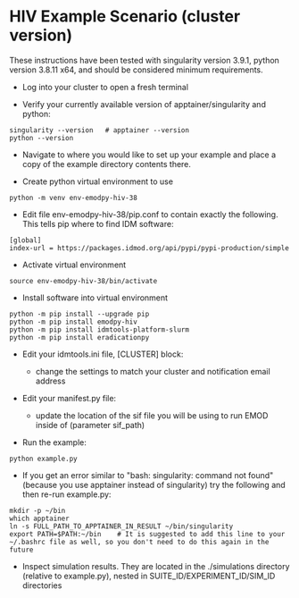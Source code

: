 # HIV Example Scenario (cluster version)

These instructions have been tested with singularity version 3.9.1, python version 3.8.11 x64, and should be considered minimum requirements.

- Log into your cluster to open a fresh terminal

- Verify your currently available version of apptainer/singularity and python:
```
singularity --version   # apptainer --version
python --version
```

- Navigate to where you would like to set up your example and place a copy of the example directory contents there.

- Create python virtual environment to use
```
python -m venv env-emodpy-hiv-38
```

- Edit file env-emodpy-hiv-38/pip.conf to contain exactly the following. This tells pip where to find IDM software:
```
[global]
index-url = https://packages.idmod.org/api/pypi/pypi-production/simple
```

- Activate virtual environment
```
source env-emodpy-hiv-38/bin/activate
```

- Install software into virtual environment
```
python -m pip install --upgrade pip
python -m pip install emodpy-hiv
python -m pip install idmtools-platform-slurm
python -m pip install eradicationpy
```

- Edit your idmtools.ini file, [CLUSTER] block:
  - change the settings to match your cluster and notification email address

- Edit your manifest.py file:
  - update the location of the sif file you will be using to run EMOD inside of (parameter sif_path)

- Run the example:
```
python example.py
```

- If you get an error similar to "bash: singularity: command not found" (because you use apptainer instead of singularity) try the following and then re-run example.py:
```
mkdir -p ~/bin
which apptainer
ln -s FULL_PATH_TO_APPTAINER_IN_RESULT ~/bin/singularity
export PATH=$PATH:~/bin    # It is suggested to add this line to your ~/.bashrc file as well, so you don't need to do this again in the future
```

- Inspect simulation results. They are located in the ./simulations directory (relative to example.py), nested in SUITE_ID/EXPERIMENT_ID/SIM_ID directories
